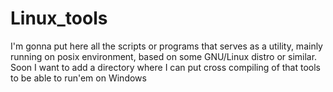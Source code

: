 # Linux_tools
I'm gonna put here all the scripts or programs that serves as a utility, mainly running on posix environment, based on some GNU/Linux distro or similar. Soon I want to add a directory where I can put cross compiling of that tools to be able to run'em on Windows
